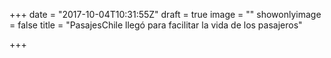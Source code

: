 +++
date = "2017-10-04T10:31:55Z"
draft = true
image = ""
showonlyimage = false
title = "PasajesChile llegó para facilitar la vida de los pasajeros"

+++
